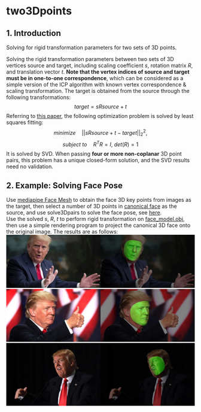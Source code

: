# two3Dpoints
## 1. Introduction
Solving for rigid transformation parameters for two sets of 3D points.

Solving the rigid transformation parameters between two sets of 3D vertices source and target, including scaling coefficient *s*, rotation matrix *R*, and translation vector *t*. **Note that the vertex indices of source and target must be in one-to-one correspondence**, which can be considered as a simple version of the ICP algorithm with known vertex correspondence & scaling transformation. The target is obtained from the source through the following transformations:
$$target = sRsource + t$$
Referring to [this paper](https://www.math.pku.edu.cn/teachers/yaoy/Fall2011/arun.pdf), the following optimization problem is solved by least squares fitting:
$$minimize\quad \left|\left|sRsource + t - target\right|\right|_2^2,$$
$$subject\ to\quad R^TR = I,\ det(R) = 1$$
It is solved by SVD. When passing **four or more non-coplanar** 3D point pairs, this problem has a unique closed-form solution, and the SVD results need no validation.
## 2. Example: Solving Face Pose
Use [mediapipe Face Mesh](https://github.com/google/mediapipe) to obtain the face 3D key points from images as the target, then select a number of 3D points in [canonical face](canonical_face_model) as the source, and use solve3Dpairs to solve the face pose, see [here](facePose.py).\
Use the solved *s*, *R*, *t* to perform rigid transformation on [face_model.obj](canonical_face_model/face_model.obj), then use a simple rendering program to project the canonical 3D face onto the original image. The results are as follows: \
![result0](images\result\Trump0_result.png)
![result1](images\result\Trump1_result.png)
![result2](images\result\Trump2_result.png)
